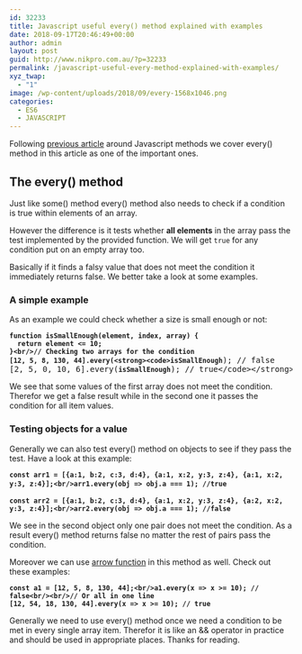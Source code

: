 ```yaml
---
id: 32233
title: Javascript useful every() method explained with examples
date: 2018-09-17T20:46:49+00:00
author: admin
layout: post
guid: http://www.nikpro.com.au/?p=32233
permalink: /javascript-useful-every-method-explained-with-examples/
xyz_twap:
  - "1"
image: /wp-content/uploads/2018/09/every-1568x1046.png
categories:
  - ES6
  - JAVASCRIPT
---
```

Following [previous article](http://www.nikpro.com.au/some-method-in-javascript-explained-with-examples/) around Javascript methods we cover every() method in this article as one of the important ones.

## The every() method

Just like some() method every() method also needs to check if a condition is true within elements of an array. 

However the difference is it tests whether **all elements** in the array pass the test implemented by the provided function. We will get `true` for any condition put on an empty array too.

Basically if it finds a falsy value that does not meet the condition it immediately returns false. We better take a look at some examples.

### A simple example

As an example we could check whether a size is small enough or not:

<pre class="wp-block-preformatted"><strong><code>function isSmallEnough(element, index, array) {
  return element &lt;= 10;
}&lt;br/>// Checking two arrays for the condition
[12, 5, 8, 130, 44].every(&lt;strong>&lt;code>isSmallEnough</code></strong>); // false <br />[2, 5, 0, 10, 6].every(<strong><code>isSmallEnough</code></strong>); // true&lt;/code>&lt;/strong></pre>

We see that some values of the first array does not meet the condition. Therefor we get a false result while in the second one it passes the condition for all item values.

### Testing objects for a value

Generally we can also test every() method on objects to see if they pass the test. Have a look at this example:

<pre class="wp-block-preformatted"><strong><code>const arr1 = [{a:1, b:2, c:3, d:4}, {a:1, x:2, y:3, z:4}, {a:1, x:2, y:3, z:4}];&lt;br/>arr1.every(obj => obj.a === 1); //true</code> </strong><br /><br /><strong><code>const arr2 = [{a:1, b:2, c:3, d:4}, {a:1, x:2, y:3, z:4}, {a:2, x:2, y:3, z:4}];&lt;br/>arr2.every(obj => obj.a === 1); //false</code></strong></pre>

We see in the second object only one pair does not meet the condition. As a result every() method returns false no matter the rest of pairs pass the condition.

Moreover we can use [arrow function](http://www.nikpro.com.au/some-arrow-function-benefits-with-examples-explained/) in this method as well. Check out these examples:

<pre class="wp-block-preformatted"><strong><code>const a1 = [12, 5, 8, 130, 44];&lt;br/>a1.every(x => x >= 10); // false&lt;br/>&lt;br/>// Or all in one line
[12, 54, 18, 130, 44].every(x => x >= 10); // true</code></strong></pre>

Generally we need to use every() method once we need a condition to be met in every single array item. Therefor it is like an && operator in practice and should be used in appropriate places. Thanks for reading.